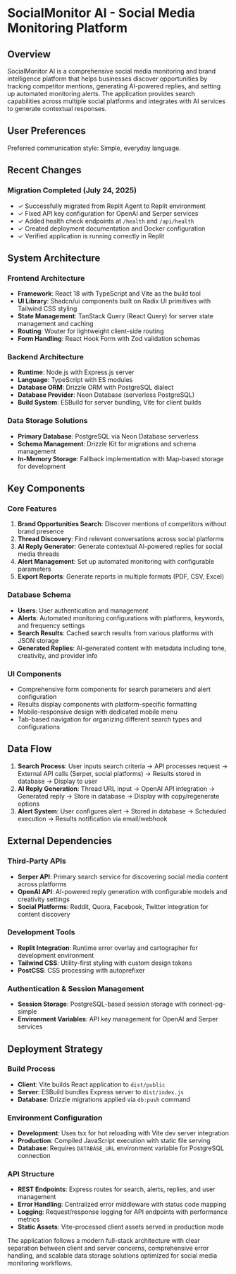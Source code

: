 # SocialMonitor AI - Social Media Monitoring Platform

## Overview

SocialMonitor AI is a comprehensive social media monitoring and brand intelligence platform that helps businesses discover opportunities by tracking competitor mentions, generating AI-powered replies, and setting up automated monitoring alerts. The application provides search capabilities across multiple social platforms and integrates with AI services to generate contextual responses.

## User Preferences

Preferred communication style: Simple, everyday language.

## Recent Changes

### Migration Completed (July 24, 2025)
- ✓ Successfully migrated from Replit Agent to Replit environment
- ✓ Fixed API key configuration for OpenAI and Serper services
- ✓ Added health check endpoints at `/health` and `/api/health`
- ✓ Created deployment documentation and Docker configuration
- ✓ Verified application is running correctly in Replit

## System Architecture

### Frontend Architecture
- **Framework**: React 18 with TypeScript and Vite as the build tool
- **UI Library**: Shadcn/ui components built on Radix UI primitives with Tailwind CSS styling
- **State Management**: TanStack Query (React Query) for server state management and caching
- **Routing**: Wouter for lightweight client-side routing
- **Form Handling**: React Hook Form with Zod validation schemas

### Backend Architecture
- **Runtime**: Node.js with Express.js server
- **Language**: TypeScript with ES modules
- **Database ORM**: Drizzle ORM with PostgreSQL dialect
- **Database Provider**: Neon Database (serverless PostgreSQL)
- **Build System**: ESBuild for server bundling, Vite for client builds

### Data Storage Solutions
- **Primary Database**: PostgreSQL via Neon Database serverless
- **Schema Management**: Drizzle Kit for migrations and schema management
- **In-Memory Storage**: Fallback implementation with Map-based storage for development

## Key Components

### Core Features
1. **Brand Opportunities Search**: Discover mentions of competitors without brand presence
2. **Thread Discovery**: Find relevant conversations across social platforms
3. **AI Reply Generator**: Generate contextual AI-powered replies for social media threads
4. **Alert Management**: Set up automated monitoring with configurable parameters
5. **Export Reports**: Generate reports in multiple formats (PDF, CSV, Excel)

### Database Schema
- **Users**: User authentication and management
- **Alerts**: Automated monitoring configurations with platforms, keywords, and frequency settings
- **Search Results**: Cached search results from various platforms with JSON storage
- **Generated Replies**: AI-generated content with metadata including tone, creativity, and provider info

### UI Components
- Comprehensive form components for search parameters and alert configuration
- Results display components with platform-specific formatting
- Mobile-responsive design with dedicated mobile menu
- Tab-based navigation for organizing different search types and configurations

## Data Flow

1. **Search Process**: User inputs search criteria → API processes request → External API calls (Serper, social platforms) → Results stored in database → Display to user
2. **AI Reply Generation**: Thread URL input → OpenAI API integration → Generated reply → Store in database → Display with copy/regenerate options
3. **Alert System**: User configures alert → Stored in database → Scheduled execution → Results notification via email/webhook

## External Dependencies

### Third-Party APIs
- **Serper API**: Primary search service for discovering social media content across platforms
- **OpenAI API**: AI-powered reply generation with configurable models and creativity settings
- **Social Platforms**: Reddit, Quora, Facebook, Twitter integration for content discovery

### Development Tools
- **Replit Integration**: Runtime error overlay and cartographer for development environment
- **Tailwind CSS**: Utility-first styling with custom design tokens
- **PostCSS**: CSS processing with autoprefixer

### Authentication & Session Management
- **Session Storage**: PostgreSQL-based session storage with connect-pg-simple
- **Environment Variables**: API key management for OpenAI and Serper services

## Deployment Strategy

### Build Process
- **Client**: Vite builds React application to `dist/public`
- **Server**: ESBuild bundles Express server to `dist/index.js`
- **Database**: Drizzle migrations applied via `db:push` command

### Environment Configuration
- **Development**: Uses tsx for hot reloading with Vite dev server integration
- **Production**: Compiled JavaScript execution with static file serving
- **Database**: Requires `DATABASE_URL` environment variable for PostgreSQL connection

### API Structure
- **REST Endpoints**: Express routes for search, alerts, replies, and user management
- **Error Handling**: Centralized error middleware with status code mapping
- **Logging**: Request/response logging for API endpoints with performance metrics
- **Static Assets**: Vite-processed client assets served in production mode

The application follows a modern full-stack architecture with clear separation between client and server concerns, comprehensive error handling, and scalable data storage solutions optimized for social media monitoring workflows.